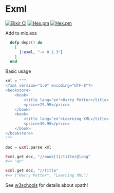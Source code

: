 Exml
====

[![Elixir CI](https://github.com/expelledboy/exml/actions/workflows/ci.yml/badge.svg)](https://github.com/expelledboy/exml/actions/workflows/ci.yml)
[![Hex.pm](https://img.shields.io/hexpm/v/exml.svg)](https://hex.pm/packages/exml)
[![Hex.pm](https://img.shields.io/hexpm/dt/exml.svg)](https://hex.pm/packages/exml)

Add to mix.exs

```elixir
  defp deps() do
    [
      {:exml, "~> 0.1.3"}
    ]
  end
```

Basic usage

```elixir
xml = """
<?xml version="1.0" encoding="UTF-8"?>
<bookstore>
    <book>
        <title lang="en">Harry Potter</title>
        <price>29.99</price>
    </book>
    <book>
        <title lang="en">Learning XML</title>
        <price>39.95</price>
    </book>
</bookstore> 
"""

doc = Exml.parse xml

Exml.get doc, "//book[1]/title/@lang"
#=> "en"

Exml.get doc, "//title"
#=> ["Harry Potter", "Learning XML"]
```

See [w3schools](https://www.w3schools.com/xml/xpath_syntax.asp) for details about xpath!
